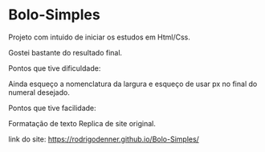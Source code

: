 # Bolo-Simples

Projeto com intuido de iniciar os estudos em Html/Css.

Gostei bastante do resultado final.

Pontos que tive dificuldade:

Ainda esqueço a nomenclatura da largura e esqueço de usar px
no final do numeral desejado.

Pontos que tive facilidade:

Formatação de texto
Replica de site original.

link do site:
 https://rodrigodenner.github.io/Bolo-Simples/ 
